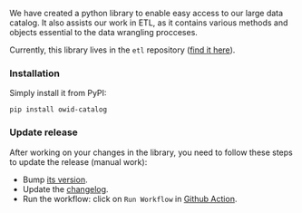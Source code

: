 We have created a python library to enable easy access to our large data catalog. It also assists our work in ETL, as it contains various methods and objects essential to the data wrangling procceses.


Currently, this library lives in the `etl` repository ([find it here](https://github.com/owid/etl/blob/master/lib/catalog)).

### Installation
Simply install it from PyPI:

```shell
pip install owid-catalog
```

### Update release
After working on your changes in the library, you need to follow these steps to update the release (manual work):


- Bump [its version](https://github.com/owid/etl/blob/master/lib/catalog/pyproject.toml).
- Update the [changelog](https://github.com/owid/etl/blob/master/lib/catalog/README.md?plain=1#L215).
- Run the workflow: click on `Run Workflow` in [Github Action](https://github.com/owid/etl/actions/workflows/publish-owid-catalog.yml).
